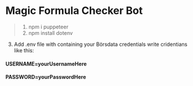 # Magic Formula Checker Bot

> 1. npm i puppeteer
> 2. npm install dotenv

3. Add .env file with containing your Börsdata credentials
  write cridentians like this:
#### USERNAME=yourUsernameHere

#### PASSWORD=yourPasswordHere
